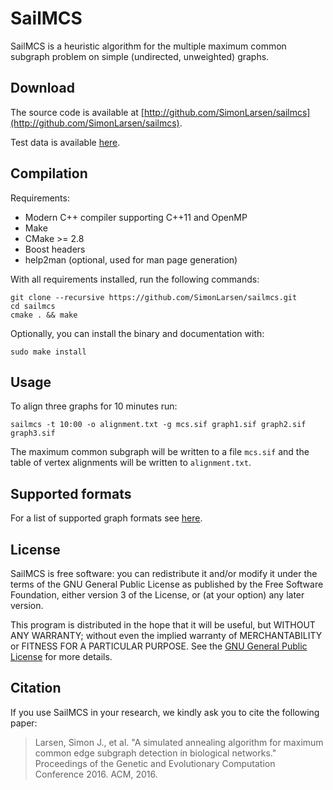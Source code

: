 SailMCS
=======

SailMCS is a heuristic algorithm for the multiple maximum common subgraph
problem on simple (undirected, unweighted) graphs.

## Download

The source code is available at [http://github.com/SimonLarsen/sailmcs](http://github.com/SimonLarsen/sailmcs).

Test data is available [here](https://sailmcs.compbio.sdu.dk/files/sailmcs_data.zip).

## Compilation

Requirements:

* Modern C++ compiler supporting C++11 and OpenMP
* Make
* CMake &gt;= 2.8
* Boost headers
* help2man (optional, used for man page generation)

With all requirements installed, run the following commands:

    git clone --recursive https://github.com/SimonLarsen/sailmcs.git
    cd sailmcs
    cmake . && make

Optionally, you can install the binary and documentation with:

    sudo make install

## Usage

To align three graphs for 10 minutes run:

    sailmcs -t 10:00 -o alignment.txt -g mcs.sif graph1.sif graph2.sif graph3.sif

The maximum common subgraph will be written to a file `mcs.sif` and the table of vertex alignments
will be written to `alignment.txt`.

## Supported formats

For a list of supported graph formats see [here](https://github.com/SimonLarsen/graphio/wiki/Formats).

## License

SailMCS is free software: you can redistribute it and/or modify it under the terms of the
GNU General Public License as published by the Free Software Foundation,
either version 3 of the License, or (at your option) any later version.

This program is distributed in the hope that it will be useful, but WITHOUT ANY WARRANTY; without even the implied warranty of MERCHANTABILITY or FITNESS FOR A PARTICULAR PURPOSE. See the [GNU General Public License](http://www.gnu.org/licenses) for more details.

## Citation

If you use SailMCS in your research, we kindly ask you to cite the following paper: 

> Larsen, Simon J., et al. "A simulated annealing algorithm for maximum common edge subgraph detection in biological networks." Proceedings of the Genetic and Evolutionary Computation Conference 2016. ACM, 2016.
